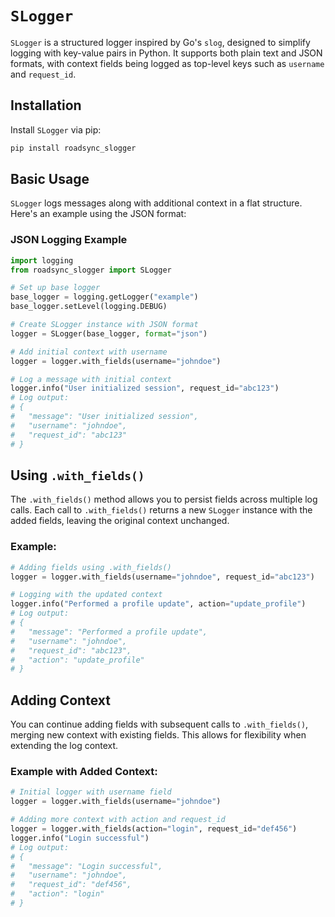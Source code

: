 
# `SLogger`

`SLogger` is a structured logger inspired by Go's `slog`, designed to simplify logging with key-value pairs in Python. It supports both plain text and JSON formats, with context fields being logged as top-level keys such as `username` and `request_id`.

## Installation

Install `SLogger` via pip:

```bash
pip install roadsync_slogger
```

## Basic Usage

`SLogger` logs messages along with additional context in a flat structure. Here's an example using the JSON format:

### JSON Logging Example
```python
import logging
from roadsync_slogger import SLogger

# Set up base logger
base_logger = logging.getLogger("example")
base_logger.setLevel(logging.DEBUG)

# Create SLogger instance with JSON format
logger = SLogger(base_logger, format="json")

# Add initial context with username
logger = logger.with_fields(username="johndoe")

# Log a message with initial context
logger.info("User initialized session", request_id="abc123")
# Log output:
# {
#   "message": "User initialized session",
#   "username": "johndoe",
#   "request_id": "abc123"
# }
```

## Using `.with_fields()`

The `.with_fields()` method allows you to persist fields across multiple log calls. Each call to `.with_fields()` returns a new `SLogger` instance with the added fields, leaving the original context unchanged.

### Example:
```python
# Adding fields using .with_fields()
logger = logger.with_fields(username="johndoe", request_id="abc123")

# Logging with the updated context
logger.info("Performed a profile update", action="update_profile")
# Log output:
# {
#   "message": "Performed a profile update",
#   "username": "johndoe",
#   "request_id": "abc123",
#   "action": "update_profile"
# }
```

## Adding Context

You can continue adding fields with subsequent calls to `.with_fields()`, merging new context with existing fields. This allows for flexibility when extending the log context.

### Example with Added Context:
```python
# Initial logger with username field
logger = logger.with_fields(username="johndoe")

# Adding more context with action and request_id
logger = logger.with_fields(action="login", request_id="def456")
logger.info("Login successful")
# Log output:
# {
#   "message": "Login successful",
#   "username": "johndoe",
#   "request_id": "def456",
#   "action": "login"
# }
```